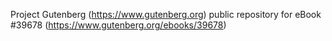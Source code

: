 Project Gutenberg (https://www.gutenberg.org) public repository for eBook #39678 (https://www.gutenberg.org/ebooks/39678)
